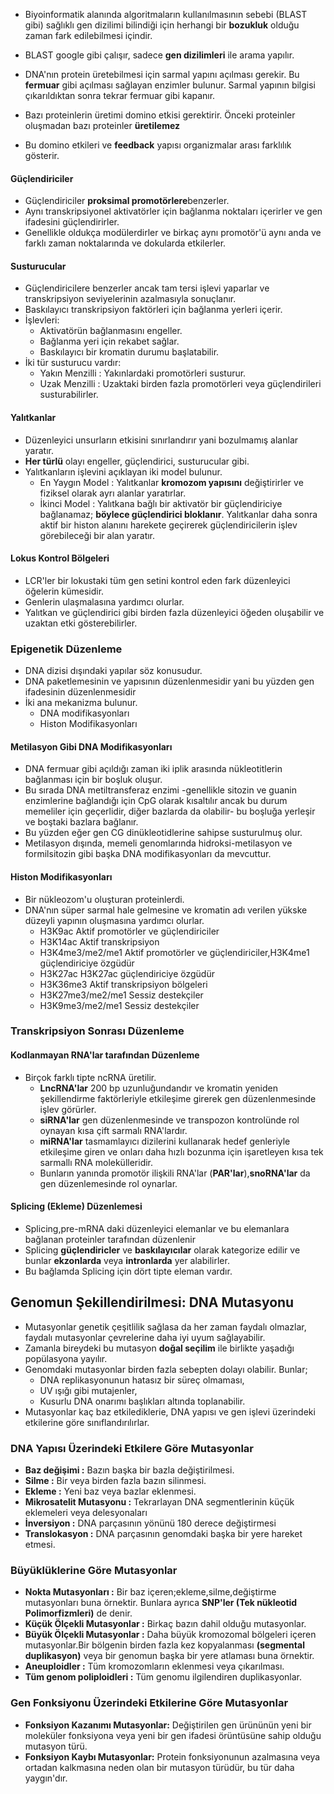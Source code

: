 - Biyoinformatik alanında algoritmaların kullanılmasının sebebi (BLAST gibi) sağlıklı gen dizilimi bilindiği için herhangi bir **bozukluk** olduğu zaman fark edilebilmesi içindir.
- BLAST google gibi çalışır, sadece **gen dizilimleri** ile arama yapılır.

- DNA'nın protein üretebilmesi için sarmal yapını açılması gerekir. Bu **fermuar** gibi açılması sağlayan enzimler bulunur. Sarmal yapının bilgisi çıkarıldıktan sonra tekrar fermuar gibi kapanır.
- Bazı proteinlerin üretimi domino etkisi gerektirir. Önceki proteinler oluşmadan bazı proteinler **üretilemez**
- Bu domino etkileri ve **feedback** yapısı organizmalar arası farklılık gösterir.

#### Güçlendiriciler
- Güçlendiriciler **proksimal promotörlere**benzerler.
- Aynı transkripsiyonel aktivatörler için bağlanma noktaları içerirler ve gen ifadesini güçlendirirler.
- Genellikle oldukça modülerdirler ve birkaç aynı promotör'ü aynı anda ve farklı zaman noktalarında ve dokularda etkilerler.

#### Susturucular
- Güçlendiricilere benzerler ancak tam tersi işlevi yaparlar ve transkripsiyon seviyelerinin azalmasıyla sonuçlanır.
- Baskılayıcı transkripsiyon faktörleri için bağlanma yerleri içerir.
- İşlevleri:
    - Aktivatörün bağlanmasını engeller.
    - Bağlanma yeri için rekabet sağlar.
    - Baskılayıcı bir kromatin durumu başlatabilir.
- İki tür susturucu vardır:
    - Yakın Menzilli : Yakınlardaki promotörleri susturur.
    - Uzak Menzilli : Uzaktaki birden fazla promotörleri veya güçlendirileri susturabilirler.

#### Yalıtkanlar
- Düzenleyici unsurların etkisini sınırlandırır yani bozulmamış alanlar yaratır.
- **Her türlü** olayı engeller, güçlendirici,  susturucular gibi.
- Yalıtkanların işlevini açıklayan iki model bulunur.
    - En Yaygın Model : Yalıtkanlar **kromozom yapısını** değiştirirler ve fiziksel olarak ayrı alanlar yaratırlar.
    - İkinci Model : Yalıtkana bağlı bir aktivatör bir güçlendiriciye bağlanamaz; **böylece güçlendirici bloklanır**. Yalıtkanlar daha sonra aktif bir histon alanını harekete geçirerek güçlendiricilerin işlev görebileceği bir alan yaratır.

#### Lokus Kontrol Bölgeleri
- LCR'ler bir lokustaki tüm gen setini kontrol eden fark düzenleyici öğelerin kümesidir.
- Genlerin ulaşmalasına yardımcı olurlar.
- Yalıtkan ve güçlendirici gibi birden fazla düzenleyici öğeden oluşabilir ve uzaktan etki gösterebilirler.

### Epigenetik Düzenleme
- DNA dizisi dışındaki yapılar söz konusudur.
- DNA paketlemesinin ve yapısının düzenlenmesidir yani bu yüzden gen ifadesinin düzenlenmesidir
- İki ana mekanizma bulunur.
    - DNA modifikasyonları
    - Histon Modifikasyonları

#### Metilasyon Gibi DNA Modifikasyonları
- DNA fermuar gibi açıldığı zaman iki iplik arasında nükleotitlerin bağlanması için bir boşluk oluşur.
- Bu sırada DNA metiltransferaz enzimi -genellikle sitozin ve guanin enzimlerine bağlandığı için CpG olarak kısaltılır ancak bu durum memeliler için geçerlidir, diğer bazlarda da olabilir- bu boşluğa yerleşir ve boştaki bazlara bağlanır.
- Bu yüzden eğer gen CG dinükleotidlerine sahipse susturulmuş olur.
- Metilasyon dışında, memeli genomlarında hidroksi-metilasyon ve formilsitozin gibi başka DNA modifikasyonları da mevcuttur.

#### Histon Modifikasyonları
- Bir nükleozom'u oluşturan proteinlerdi.
- DNA'nın süper sarmal hale gelmesine ve kromatin adı verilen yükske düzeyli yapının oluşmasına yardımcı olurlar.
    - H3K9ac	Aktif promotörler ve güçlendiriciler
    - H3K14ac	Aktif transkripsiyon
    - H3K4me3/me2/me1	Aktif promotörler ve güçlendiriciler,H3K4me1 güçlendiriciye özgüdür
    - H3K27ac	H3K27ac güçlendiriciye özgüdür
    - H3K36me3	Aktif transkripsiyon bölgeleri
    - H3K27me3/me2/me1	Sessiz destekçiler
    - H3K9me3/me2/me1	Sessiz destekçiler

### Transkripsiyon Sonrası Düzenleme

#### Kodlanmayan RNA'lar tarafından Düzenleme
- Birçok farklı tipte ncRNA üretilir.
    - **LncRNA'lar** 200 bp uzunluğundandır ve kromatin yeniden şekillendirme faktörleriyle etkileşime girerek gen düzenlenmesinde işlev görürler.
    - **siRNA'lar** gen düzenlenmesinde ve transpozon kontrolünde rol oynayan kısa çift sarmalı RNA'lardır.
    - **miRNA'lar** tasmamlayıcı dizilerini kullanarak hedef genleriyle etkileşime giren ve onları daha hızlı bozunma için işaretleyen kısa tek sarmallı RNA molekülleridir.
    - Bunların yanında promotör ilişkili RNA'lar (**PAR'lar**),**snoRNA'lar** da gen düzenlemesinde rol oynarlar.

#### Splicing (Ekleme) Düzenlemesi
- Splicing,pre-mRNA daki düzenleyici elemanlar ve bu elemanlara bağlanan proteinler tarafından düzenlenir
- Splicing **güçlendiricler** ve **baskılayıcılar** olarak kategorize edilir ve bunlar **ekzonlarda** veya **intronlarda** yer alabilirler. 
- Bu bağlamda Splicing için dört tipte eleman vardır. 

## Genomun Şekillendirilmesi: DNA Mutasyonu
- Mutasyonlar genetik çeşitlilik sağlasa da her zaman faydalı olmazlar, faydalı mutasyonlar çevrelerine daha iyi uyum sağlayabilir.
- Zamanla bireydeki bu mutasyon **doğal seçilim** ile birlikte yaşadığı popülasyona yayılır.
- Genomdaki mutasyonlar birden fazla sebepten dolayı olabilir. Bunlar;
    - DNA replikasyonunun hatasız bir süreç olmaması,
    - UV ışığı gibi mutajenler,
    - Kusurlu DNA onarımı başlıkları altında toplanabilir.
- Mutasyonlar kaç baz etkilediklerie, DNA yapısı ve gen işlevi üzerindeki etkilerine göre sınıflandırılırlar.

### DNA Yapısı Üzerindeki Etkilere Göre Mutasyonlar
- **Baz değişimi :** Bazın başka bir bazla değiştirilmesi.
- **Silme :** Bir veya birden fazla bazın silinmesi.
- **Ekleme :** Yeni baz veya bazlar eklenmesi.
- **Mikrosatelit Mutasyonu :** Tekrarlayan DNA segmentlerinin küçük eklemeleri veya delesyonaları
- **İnversiyon :** DNA parçasının yönünü 180 derece değiştirmesi
- **Translokasyon :** DNA parçasının genomdaki başka bir yere hareket etmesi.

### Büyüklüklerine Göre Mutasyonlar
- **Nokta Mutasyonları :** Bir baz içeren;ekleme,silme,değiştirme mutasyonları buna örnektir. Bunlara ayrıca **SNP'ler (Tek nükleotid Polimorfizmleri)** de denir.
- **Küçük Ölçekli Mutasyonlar :** Birkaç bazın dahil olduğu mutasyonlar.
- **Büyük Ölçekli Mutasyonlar :** Daha büyük kromozomal bölgeleri içeren mutasyonlar.Bir bölgenin birden fazla kez kopyalanması **(segmental duplikasyon)** veya bir genomun başka bir yere atlaması buna örnektir.
- **Aneuploidler :** Tüm kromozomların eklenmesi veya çıkarılması.
- **Tüm genom poliploidleri :** Tüm genomu ilgilendiren duplikasyonlar.

### Gen Fonksiyonu Üzerindeki Etkilerine Göre Mutasyonlar
- **Fonksiyon Kazanımı Mutasyonlar:** Değiştirilen gen ürününün yeni bir moleküler fonksiyona veya yeni bir gen ifadesi örüntüsüne sahip olduğu mutasyon türü.
- **Fonksiyon Kaybı Mutasyonlar:** Protein fonksiyonunun azalmasına veya ortadan kalkmasına neden olan bir mutasyon türüdür, bu tür daha yaygın'dır.